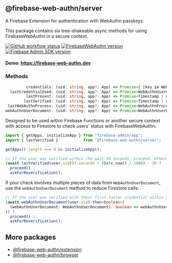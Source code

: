 ## @firebase-web-authn/server
A Firebase Extension for authentication with WebAuthn passkeys.

This package contains six tree-shakeable async methods for using FirebaseWebAuthn in a secure context.

[![GitHub workflow status](https://img.shields.io/github/actions/workflow/status/gavinsawyer/firebase-web-authn/ci.yml)](https://github.com/gavinsawyer/firebase-web-authn/actions/workflows/ci.yml)
[![FirebaseWebAuthn version](https://img.shields.io/npm/v/@firebase-web-authn/server?logo=npm)](https://www.npmjs.com/package/@firebase-web-authn/server)
[![Firebase Admin SDK version](https://img.shields.io/npm/dependency-version/@firebase-web-authn/server/firebase-admin?label=Firebase%20Admin%20SDK&logo=firebase)](https://www.npmjs.com/package/firebase-admin)
#### Demo: https://firebase-web-authn.dev
### Methods
```ts
         credentials: (uid: string, app?: App) => Promise<{ [key in WebAuthnUserCredentialFactor]: WebAuthnUserCredential | null }>;
  lastCredentialUsed: (uid: string, app?: App) => Promise<WebAuthnUserCredentialFactor | null>;
         lastPresent: (uid: string, app?: App) => Promise<Timestamp | null>;
        lastVerified: (uid: string, app?: App) => Promise<Timestamp | null>;
 lastWebAuthnProcess: (uid: string, app?: App) => Promise<WebAuthnProcess | null>;
webAuthnUserDocument: (uid: string, app?: App) => Promise<WebAuthnUserDocument | null>;
```
Designed to be used within Firebase Functions or another secure context with access to Firestore to check users' status with FirebaseWebAuthn:
```ts
import { getApps, initializeApp } from "firebase-admin/app";
import { lastVerified }           from "@firebase-web-authn/server";
```
```ts
getApps().length === 0 && initializeApp();

// If the user was verified within the past 30 seconds, proceed. Otherwise, ask for reverification:
(await lastVerified(user.uid))?.seconds > (Date.now() / 1000) - 30 ?
  proceed() :
  askForReverification();
```
If your check involves multiple pieces of data from `WebAuthnUserDocument`, use the `webAuthnUserDocument` method to reduce Firestore calls:
```ts
// If the user was verified with their first-factor credential within the past 30 seconds, proceed. Otherwise, ask for reverification:
(await webAuthnUserDocument(user.uid).then<boolean>(
  (webAuthnUserDocument: WebAuthnUserDocument): boolean => webAuthnUserDocument.lastVerified?.seconds > (Date.now() / 1000) - 30 && webAuthnUserDocument.lastCredentialUsed === "first",
)) ?
  proceed() :
  askForReverification();
```
## More packages
- [@firebase-web-authn/extension](https://github.com/gavinsawyer/firebase-web-authn/tree/main/libs/extension)
- [@firebase-web-authn/browser](https://github.com/gavinsawyer/firebase-web-authn/tree/main/libs/browser)
